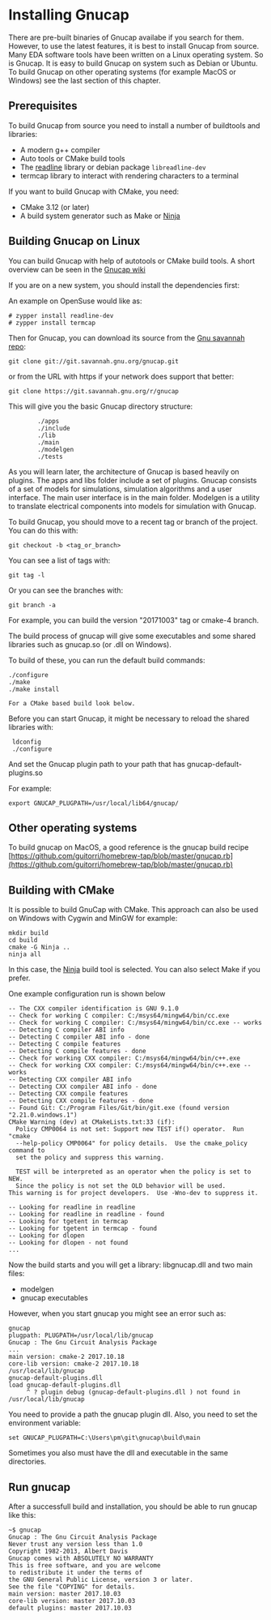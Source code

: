# Installing Gnucap

There are pre-built binaries of Gnucap availabe if you search for them. However, to use the latest features, it is best to install Gnucap from source. Many EDA software tools have been written on a Linux operating system. So is Gnucap. It is easy to build Gnucap on system such as Debian or Ubuntu. To build Gnucap on other operating systems (for example MacOS or Windows) see the last section of this chapter.

## Prerequisites

To build Gnucap from source you need to install a number of buildtools and libraries: 

* A modern g++ compiler
* Auto tools or CMake build tools
* The [readline](https://tiswww.case.edu/php/chet/readline/rltop.html) library or debian package `libreadline-dev`
* termcap library to interact with rendering characters to a terminal

If you want to build Gnucap with CMake, you need:
* CMake 3.12 (or later)
* A build system generator such as Make or [Ninja](https://ninja-build.org/)

## Building Gnucap on Linux

You can build Gnucap with help of autotools or CMake build tools.
A short overview can be seen in the [Gnucap wiki](http://gnucap.org/dokuwiki/doku.php/gnucap:manual:autotools)

If you are on a new system, you should install the dependencies first:

An example on OpenSuse would like as:


```
# zypper install readline-dev
# zypper install termcap
```

Then for Gnucap, you can download its source from the [Gnu savannah repo](git://git.savannah.gnu.org/gnucap.git):

```text
git clone git://git.savannah.gnu.org/gnucap.git
```

or from the URL with https if your network does support that better:


```text
git clone https://git.savannah.gnu.org/r/gnucap
```

This will give you the basic Gnucap directory structure:

```text
        ./apps
        ./include
        ./lib
        ./main
        ./modelgen
        ./tests
```

As you will learn later, the architecture of Gnucap is based heavily on plugins. The apps and libs folder include a set of plugins. 
Gnucap consists of a set of models for simulations, simulation algorithms and a user interface. The main user interface is in the main folder. Modelgen is a utility to translate electrical components into models for simulation with Gnucap.

To build Gnucap, you should move to a recent tag or branch of the project. You can do this with:

    git checkout -b <tag_or_branch>

You can see a list of tags with:
  
    git tag -l

Or you can see the branches with:

    git branch -a

For example, you can build the version "20171003" tag or cmake-4 branch.
    
The build process of gnucap will give some executables and some shared libraries such as gnucap.so (or .dll on Windows).

To build of these, you can run the default build commands:

```text
./configure
./make
./make install

For a CMake based build look below.
```

Before you can start Gnucap, it might be necessary to reload the shared libraries with:

```text
 ldconfig
 ./configure
```

And set the Gnucap plugin path to your path that has gnucap-default-plugins.so 

For example:

```
export GNUCAP_PLUGPATH=/usr/local/lib64/gnucap/

```


## Other operating systems

To build gnucap on MacOS, a good reference is the gnucap build recipe [https://github.com/guitorri/homebrew-tap/blob/master/gnucap.rb](https://github.com/guitorri/homebrew-tap/blob/master/gnucap.rb)

## Building with CMake

It is possible to build GnuCap with CMake. This approach can also be used on Windows with Cygwin and MinGW for example:

```
mkdir build
cd build
cmake -G Ninja ..
ninja all
```

In this case, the [Ninja](https://ninja-build.org/) build tool is selected. You can also select Make if you prefer.

One example configuration run is shown below

```
-- The CXX compiler identification is GNU 9.1.0
-- Check for working C compiler: C:/msys64/mingw64/bin/cc.exe
-- Check for working C compiler: C:/msys64/mingw64/bin/cc.exe -- works
-- Detecting C compiler ABI info
-- Detecting C compiler ABI info - done
-- Detecting C compile features
-- Detecting C compile features - done
-- Check for working CXX compiler: C:/msys64/mingw64/bin/c++.exe
-- Check for working CXX compiler: C:/msys64/mingw64/bin/c++.exe -- works
-- Detecting CXX compiler ABI info
-- Detecting CXX compiler ABI info - done
-- Detecting CXX compile features
-- Detecting CXX compile features - done
-- Found Git: C:/Program Files/Git/bin/git.exe (found version "2.21.0.windows.1")
CMake Warning (dev) at CMakeLists.txt:33 (if):
  Policy CMP0064 is not set: Support new TEST if() operator.  Run "cmake
  --help-policy CMP0064" for policy details.  Use the cmake_policy command to
  set the policy and suppress this warning.

  TEST will be interpreted as an operator when the policy is set to NEW.
  Since the policy is not set the OLD behavior will be used.
This warning is for project developers.  Use -Wno-dev to suppress it.

-- Looking for readline in readline
-- Looking for readline in readline - found
-- Looking for tgetent in termcap
-- Looking for tgetent in termcap - found
-- Looking for dlopen
-- Looking for dlopen - not found
...
```

Now the build starts and you will get a library: libgnucap.dll and two main files:

* modelgen
* gnucap executables

However, when you start gnucap you might see an error such as:

```
gnucap
plugpath: PLUGPATH=/usr/local/lib/gnucap
Gnucap : The Gnu Circuit Analysis Package
...
main version: cmake-2 2017.10.18
core-lib version: cmake-2 2017.10.18
/usr/local/lib/gnucap
gnucap-default-plugins.dll
load gnucap-default-plugins.dll
     ^ ? plugin debug (gnucap-default-plugins.dll ) not found in /usr/local/lib/gnucap
```

You need to provide a path the gnucap plugin dll.
Also, you need to set the environment variable:

```env
set GNUCAP_PLUGPATH=C:\Users\pm\git\gnucap\build\main
```

Sometimes you also must have the dll and executable in the same directories.

## Run gnucap

After a successfull build and installation, you should be able to run gnucap like this:

```
~$ gnucap
Gnucap : The Gnu Circuit Analysis Package
Never trust any version less than 1.0
Copyright 1982-2013, Albert Davis
Gnucap comes with ABSOLUTELY NO WARRANTY
This is free software, and you are welcome
to redistribute it under the terms of 
the GNU General Public License, version 3 or later.
See the file "COPYING" for details.
main version: master 2017.10.03
core-lib version: master 2017.10.03
default plugins: master 2017.10.03
```


